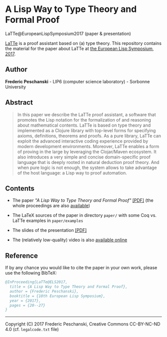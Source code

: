 # A Lisp Way to Type Theory and Formal Proof

LaTTe@EuropeanLispSymposium2017  (paper &amp; presentation)


[LaTTe](https://github.com/latte-central/LaTTe) is a proof assistant based on (a) type theory.
This repository contains the material for the paper about LaTTe at [the European Lisp Symposium, 2017](https://www.european-lisp-symposium.org/2017/index.html).

## Author

**Frederic Peschanski** - LIP6 (computer science laboratory) - Sorbonne University

## Abstract

>   In this paper we describe the LaTTe proof assistant, a software that promotes the Lisp notation for the formalization of and reasoning about
  mathematical contents. LaTTe is based on type theory and implemented as a Clojure library with top-level forms for specifying axioms, definitions, theorems and proofs. As a pure library, LaTTe can exploit the advanced interactive coding experience provided by modern development environments. Moreover, LaTTe enables a form of proving in the large by leveraging the Clojar/Maven ecosystem. It also introduces a very simple and concise domain-specific proof language
  that is deeply rooted in natural deduction proof theory. And when pure logic is not enough, the system
  allows to take advantage of the host language: a Lisp way to proof automation.


## Contents

 - The paper *"A Lisp Way to Type Theory and Formal Proof"* [[PDF]](https://github.com/latte-central/latte-ELS-2017/blob/master/paper/latte-els-2017.pdf)
   (the whole proceedings are also [available](https://www.european-lisp-symposium.org/static/proceedings/2017.pdf))
 
 - The LaTeX sources of the paper in directory `paper/` with some Coq vs. LaTTe examples in `paper/examples`
 
 - The slides of the presentation [[PDF]](https://github.com/latte-central/latte-ELS-2017/blob/master/talk/LaTTe_at_ELS2017.pdf)
 
 - The (relatively low-quality) video is also [available online](https://www.youtube.com/watch?v=J4gkBHc_xz8)

## Reference

If by any chance you would like to cite the paper in your own work, please use the following BibTeX:

```bibtex
@InProceeding{LaTTe@ELS2017,
  title = {A Lisp Way to Type Theory and Formal Proof},
  author = {Frederic Peschanski},
  booktitle = {10th European Lisp Symposium},
  year = {2017},
  pages = {20--27} 
}
```

----
Copyright (C) 2017 Frederic Peschanski, Creative Commons CC-BY-NC-ND 4.0  (cf. `legalcode.txt` file)

